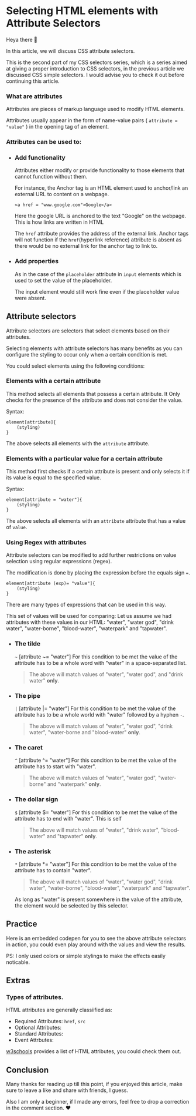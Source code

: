 # Selecting HTML elements with Attribute Selectors

Heya there :wave:

In this article, we will discuss CSS attribute selectors. 

This is the second part of my CSS selectors series, which is a series aimed at giving a proper introduction to CSS selectors, in the previous article we discussed CSS simple selectors. I would advise you to check it out before continuing this article.


### What are attributes
Attributes are pieces of markup language used to modify HTML elements.

Attributes usually appear in the form of name-value pairs ( `attribute = "value"` ) in the opening tag of an element.

### Attributes can be used to: 

-  ### Add functionality
    Attributes either modify or provide functionality to those elements that cannot function without them.

    For instance, the Anchor tag is an HTML element used to anchor/link an external URL to content on a webpage.

    ```
    <a href = "www.google.com">Google</a>
    ```

    Here the google URL is anchored to the text "Google" on the webpage. This is how links are written in HTML

    The `href` attribute provides the address of the external link. Anchor tags will not function if the `href`(hyperlink reference) attribute is absent as there would be no external link for the anchor tag to link to.

- ### Add properties

    As in the case of the `placeholder` attribute in `input` elements which is used to set the value of the placeholder.

    The input element would still work fine even if the placeholder value were absent.

## Attribute selectors

Attribute selectors are selectors that select elements based on their attributes.

Selecting elements with attribute selectors has many benefits as you can configure the styling to occur only when a certain condition is met.

You could select elements using the following conditions:


###  Elements with a certain attribute
This method selects all elements that possess a certain attribute. It Only checks for the presence of the attribute and does not consider the value.

Syntax:
```
element[attribute]{
    (styling)
}
```
The above selects all elements with the `attribute` attribute.

### Elements with a particular value for a certain attribute
This method first checks if a certain attribute is present and only selects it if its value is equal to the specified value.

Syntax:
```
element[attribute = "water"]{
    (styling)
}
```
The above selects all elements with an `attribute` attribute that has a value of `value`.


### Using Regex with attributes
Attribute selectors can be modified to add further restrictions on value selection using regular expressions (regex).

The modification is done by placing the expression before the equals sign `=`.
```
element[attribute (exp)= "value"]{
    (styling)
}
```
There are many types of expressions that can be used in this way.

This set of values will be used for comparing:
Let us assume we had attributes with these values in our HTML:
"water", "water god", "drink water", "water-borne", "blood-water", "waterpark" and "tapwater".


- ### The tilde
    `~`
    [attribute ~= "water"]
    For this condition to be met the value of the attribute has to be a whole word with "water" in a space-separated list.

    >The above will match values of "water", "water god", and "drink water" **only**.

- ### The pipe
    `|`
    [attribute |= "water"]
    For this condition to be met the value of the attribute has to be a whole world with "water" followed by a hyphen `-`.

    >The above will match values of "water", "water god", "drink water", "water-borne and "blood-water" **only**.


- ### The caret
    `^`
    [attribute ^= "water"]
    For this condition to be met the value of the attribute has to start with "water".

    >The above will match values of "water", "water god", "water-borne" and "waterpark" **only**.


- ### The dollar sign
    `$`
    [attribute $= "water"]
    For this condition to be met the value of the attribute has to end with "water".
    This is self 

    >The above will match values of  "water", "drink water", "blood-water" and "tapwater" **only**.

- ### The asterisk
    `*`
    [attribute *= "water"]
    For this condition to be met the value of the attribute has to contain "water".

    >The above will match values of "water", "water god", "drink water", "water-borne", "blood-water", "waterpark" and "tapwater".

    As long as "water" is present somewhere in the value of the attribute, the element would be selected by this selector.


## Practice
Here is an embedded codepen for you to see the above attribute selectors in action, you could even play around with the values and view the results.

PS: I only used colors or simple stylings to make the effects easily noticable.


## Extras
### Types of attributes.
HTML attributes are generally classiified as:
- Required Attributes: `href`, `src`
- Optional Attributes: 
- Standard Attributes: 
- Event Attrbutes:

[w3schools](https://www.w3schools.com/tags/ref_attributes.asp) provides a list of HTML attributes, you could check them out.



<!-- HTML attributes are generally classified as required attributes, optional attributes, standard attributes, and event attributes: Usually the required and optional attributes modify specific HTML elements. While the standard attributes can be applied to most HTML elements. text i got from google -->
<!-- ### IDs and Classes are also attributes. -->


<!-- ### Some attributes are specififc to certain elements only
Some attributes are element specific, in other words they wouldn't work if they were placed in other elements. For example, the `alt` attribute is used to place text that is to be displayed if an image cannot be displayed on a webpage due to an error. The `alt` attribute is only specific to the `<img/>` element, as no other element on he webpage needs that functionality. -->


<!-- IDs and Classes -->


<!-- Classes and IDs are also forms of attributes and can be selected with attribute sectors.
```
div[id = "red-bull"]{
    styling
}
```
Styling like this is unadvisable though, as the specificity values of attributes and IDs are not the same. -->

<!-- 
### Other examples of attributes
There are a lot of attributes in CSS, and there different types as well
Proceed to give an overview -->

<!-- ### IDs and Classes are also types of attributes
IDs and classes are also attributes, if you take in to account the way they are defined in HTML elements, you will notice that they are both name value pairs and they are defined in the start tags. -->

## Conclusion
Many thanks for reading up till this point, if you enjoyed this article, make sure to leave a like and share with friends, I guess.

Also I am only a beginner, if I made any errors, feel free to drop a correction in the comment section. :heart:
<!-- Use cases of Attribute selectors
Styling links and forms without classes or Ids
With the addition of regex you can further narrow the selection ranges -->

